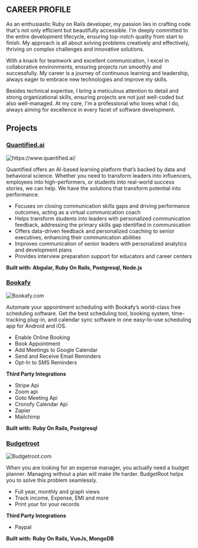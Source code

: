 
## CAREER PROFILE

As an enthusiastic Ruby on Rails developer, my passion lies in crafting code that's not only efficient but beautifully accessible. I'm deeply committed to the entire development lifecycle, ensuring top-notch quality from start to finish. My approach is all about solving problems creatively and effectively, thriving on complex challenges and innovative solutions.

With a knack for teamwork and excellent communication, I excel in collaborative environments, ensuring projects run smoothly and successfully. My career is a journey of continuous learning and leadership, always eager to embrace new technologies and improve my skills.

Besides technical expertise, I bring a meticulous attention to detail and strong organizational skills, ensuring projects are not just well-coded but also well-managed. At my core, I'm a professional who loves what I do, always aiming for excellence in every facet of software development.


## Projects

### [Quantified.ai](https://www.quantified.ai/)
![https://www.quantified.ai/
](http://lixatech.com/wp-content/uploads/2024/02/quantified_ai_logo.jpeg)

Quantified offers an AI-based learning platform that’s backed by data and behavioral science. Whether you need to transform leaders into influencers, employees into high-performers, or students into real-world success stories, we can help. We have the solutions that transform potential into performance.

* Focuses on closing communication skills gaps and driving performance outcomes, acting as a virtual communication coach
* Helps transform students into leaders with personalized communication feedback, addressing the primary skills gap identified in communication
* Offers data-driven feedback and personalized coaching to senior executives, enhancing their communication abilities​
* Improves communication of senior leaders with personalized analytics and development plans
* Provides interview preparation support for educators and career centers​


**Built with: Abgular, Ruby On Rails, Postgresql, Node.js**


### [Bookafy](https://bookafy.com/)
![Bookafy.com
](http://lixatech.com/wp-content/uploads/2024/02/60-Second-Demo-three-5.webp)

Automate your appointment scheduling with Bookafy’s world-class free scheduling software. Get the best scheduling tool, booking system, time-tracking plug-in, and calendar sync software in one easy-to-use scheduling app for Android and iOS.

* Enable Online Booking
* Book Appointment
* Add Meetings to Google Calendar
* Send and Receive Email Reminders
* Opt-In to SMS Reminders

**Third Party Integrations**
* Stripe Api
* Zoom api
* Goto Meeting Api
* Cronofy Calendar Api
* Zapier
* Mailchimp

**Built with: Ruby On Rails, Postgresql**

### [Budgetroot](https://budgetroot.com/)
![Budgetroot.com](http://lixatech.com/wp-content/uploads/2024/02/budget-root.webp)

When you are looking for an expense manager, you actually need a budget planner. Managing without a plan will make life harder. BudgetRoot helps you to solve this problem seamlessly.

* Full year, monthly and graph views
* Track income, Expense, EMI and more
* Print your for your records

**Third Party Integrations**
* Paypal

**Built with: Ruby On Rails, VueJs, MongoDB**

